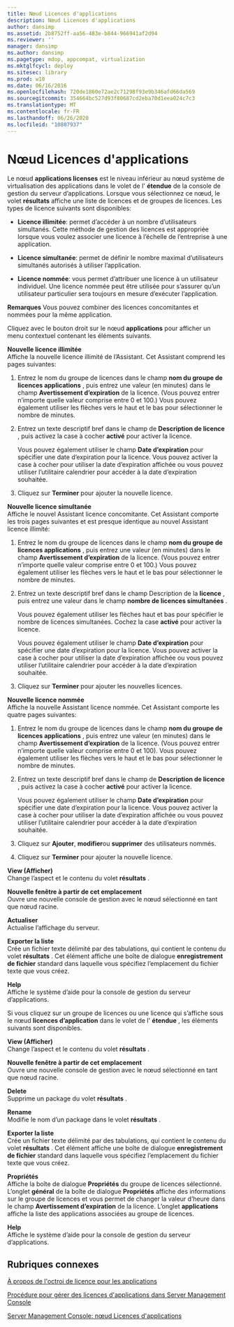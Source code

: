 ```yaml
---
title: Nœud Licences d'applications
description: Nœud Licences d'applications
author: dansimp
ms.assetid: 2b8752ff-aa56-483e-b844-966941af2d94
ms.reviewer: ''
manager: dansimp
ms.author: dansimp
ms.pagetype: mdop, appcompat, virtualization
ms.mktglfcycl: deploy
ms.sitesec: library
ms.prod: w10
ms.date: 06/16/2016
ms.openlocfilehash: 720de1860e72ae2c71298f93e9b346afd66da569
ms.sourcegitcommit: 354664bc527d93f80687cd2eba70d1eea024c7c3
ms.translationtype: MT
ms.contentlocale: fr-FR
ms.lasthandoff: 06/26/2020
ms.locfileid: "10807937"
---
```

# Nœud Licences d'applications


Le nœud **applications licenses** est le niveau inférieur au nœud système de virtualisation des applications dans le volet de l' **étendue** de la console de gestion du serveur d’applications. Lorsque vous sélectionnez ce nœud, le volet **résultats** affiche une liste de licences et de groupes de licences. Les types de licence suivants sont disponibles:

-   **Licence illimitée**: permet d’accéder à un nombre d’utilisateurs simultanés. Cette méthode de gestion des licences est appropriée lorsque vous voulez associer une licence à l’échelle de l’entreprise à une application.

-   **Licence simultanée**: permet de définir le nombre maximal d’utilisateurs simultanés autorisés à utiliser l’application.

-   **Licence nommée**: vous permet d’attribuer une licence à un utilisateur individuel. Une licence nommée peut être utilisée pour s’assurer qu’un utilisateur particulier sera toujours en mesure d’exécuter l’application.

**Remarques**  Vous pouvez combiner des licences concomitantes et nommées pour la même application.

 

Cliquez avec le bouton droit sur le nœud **applications** pour afficher un menu contextuel contenant les éléments suivants.

<a href="" id="new-unlimited-license"></a>**Nouvelle licence illimitée**  
Affiche la nouvelle licence illimité de l’Assistant. Cet Assistant comprend les pages suivantes:

1.  Entrez le nom du groupe de licences dans le champ **nom du groupe de licences applications** , puis entrez une valeur (en minutes) dans le champ **Avertissement d’expiration** de la licence. (Vous pouvez entrer n’importe quelle valeur comprise entre 0 et 100.) Vous pouvez également utiliser les flèches vers le haut et le bas pour sélectionner le nombre de minutes.

2.  Entrez un texte descriptif bref dans le champ de **Description de licence** , puis activez la case à cocher **activé** pour activer la licence.

    Vous pouvez également utiliser le champ **Date d’expiration** pour spécifier une date d’expiration pour la licence. Vous pouvez activer la case à cocher pour utiliser la date d’expiration affichée ou vous pouvez utiliser l’utilitaire calendrier pour accéder à la date d’expiration souhaitée.

3.  Cliquez sur **Terminer** pour ajouter la nouvelle licence.

<a href="" id="new-concurrent-license"></a>**Nouvelle licence simultanée**  
Affiche le nouvel Assistant licence concomitante. Cet Assistant comporte les trois pages suivantes et est presque identique au nouvel Assistant licence illimité:

1.  Entrez le nom du groupe de licences dans le champ **nom du groupe de licences applications** , puis entrez une valeur (en minutes) dans le champ **Avertissement d’expiration** de la licence. (Vous pouvez entrer n’importe quelle valeur comprise entre 0 et 100.) Vous pouvez également utiliser les flèches vers le haut et le bas pour sélectionner le nombre de minutes.

2.  Entrez un texte descriptif bref dans le champ Description de la **licence** , puis entrez une valeur dans le champ **nombre de licences simultanées** .

    Vous pouvez également utiliser les flèches haut et bas pour spécifier le nombre de licences simultanées. Cochez la case **activé** pour activer la licence.

    Vous pouvez également utiliser le champ **Date d’expiration** pour spécifier une date d’expiration pour la licence. Vous pouvez activer la case à cocher pour utiliser la date d’expiration affichée ou vous pouvez utiliser l’utilitaire calendrier pour accéder à la date d’expiration souhaitée.

3.  Cliquez sur **Terminer** pour ajouter les nouvelles licences.

<a href="" id="new-named-license"></a>**Nouvelle licence nommée**  
Affiche la nouvelle Assistant licence nommée. Cet Assistant comporte les quatre pages suivantes:

1.  Entrez le nom du groupe de licences dans le champ **nom du groupe de licences applications** , puis entrez une valeur (en minutes) dans le champ **Avertissement d’expiration** de la licence. (Vous pouvez entrer n’importe quelle valeur comprise entre 0 et 100). Vous pouvez également utiliser les flèches vers le haut et le bas pour sélectionner le nombre de minutes.

2.  Entrez un texte descriptif bref dans le champ de **Description de licence** , puis activez la case à cocher **activé** pour activer la licence.

    Vous pouvez également utiliser le champ **Date d’expiration** pour spécifier une date d’expiration pour la licence. Vous pouvez activer la case à cocher pour utiliser la date d’expiration affichée ou vous pouvez utiliser l’utilitaire calendrier pour accéder à la date d’expiration souhaitée.

3.  Cliquez sur **Ajouter**, **modifier**ou **supprimer** des utilisateurs nommés.

4.  Cliquez sur **Terminer** pour ajouter la nouvelle licence.

<a href="" id="view"></a>**View (Afficher)**  
Change l’aspect et le contenu du volet **résultats** .

<a href="" id="new-window-from-here"></a>**Nouvelle fenêtre à partir de cet emplacement**  
Ouvre une nouvelle console de gestion avec le nœud sélectionné en tant que nœud racine.

<a href="" id="refresh"></a>**Actualiser**  
Actualise l’affichage du serveur.

<a href="" id="export-list"></a>**Exporter la liste**  
Crée un fichier texte délimité par des tabulations, qui contient le contenu du volet **résultats** . Cet élément affiche une boîte de dialogue **enregistrement de fichier** standard dans laquelle vous spécifiez l’emplacement du fichier texte que vous créez.

<a href="" id="help"></a>**Help**  
Affiche le système d’aide pour la console de gestion du serveur d’applications.

Si vous cliquez sur un groupe de licences ou une licence qui s’affiche sous le nœud **licences d’application** dans le volet de l' **étendue** , les éléments suivants sont disponibles.

<a href="" id="view"></a>**View (Afficher)**  
Change l’aspect et le contenu du volet **résultats** .

<a href="" id="new-window-from-here"></a>**Nouvelle fenêtre à partir de cet emplacement**  
Ouvre une nouvelle console de gestion avec le nœud sélectionné en tant que nœud racine.

<a href="" id="delete"></a>**Delete**  
Supprime un package du volet **résultats** .

<a href="" id="rename"></a>**Rename**  
Modifie le nom d’un package dans le volet **résultats** .

<a href="" id="export-list"></a>**Exporter la liste**  
Crée un fichier texte délimité par des tabulations, qui contient le contenu du volet **résultats** . Cet élément affiche une boîte de dialogue **enregistrement de fichier** standard dans laquelle vous spécifiez l’emplacement du fichier texte que vous créez.

<a href="" id="properties"></a>**Propriétés**  
Affiche la boîte de dialogue **Propriétés** du groupe de licences sélectionné. L’onglet **général** de la boîte de dialogue **Propriétés** affiche des informations sur le groupe de licences et vous permet de changer la valeur d’heure dans le champ **Avertissement d’expiration** de la licence. L’onglet **applications** affiche la liste des applications associées au groupe de licences.

<a href="" id="help"></a>**Help**  
Affiche le système d’aide pour la console de gestion du serveur d’applications.

## Rubriques connexes


[À propos de l'octroi de licence pour les applications](about-application-licensing.md)

[Procédure pour gérer des licences d'applications dans Server Management Console](how-to-manage-application-licenses-in-the-server-management-console.md)

[Server Management Console: nœud Licences d'applications](server-management-console-application-licenses-node.md)

 

 





